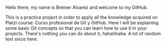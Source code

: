 Hello there, my name is Breiner Alvarez and welcome to my GitHub.

This is a practice project in order to apply all the knowledge acquired on Platzi course: Curso profesional de Git y GitHub.
Here I will be explaining some basic Git concepts so that you can learn how to use it in your projects.
There's nothing you can do about it, hahahhaha.
A lot of random text since here:

